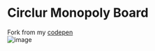 # Circlur Monopoly Board   
   
Fork from my [codepen](https://codepen.io/dilums/pen/vYYrxpd)  
![image](https://res.cloudinary.com/ds574fco0/image/upload/v1679142869/github/circular-monopoly_c7u5ko.png)